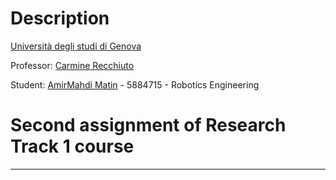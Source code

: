 # Description
[Università degli studi di Genova](https://unige.it/en/ "University of Genova")

Professor: [Carmine Recchiuto](https://github.com/CarmineD8 "Carmine Recchiuto")

Student: [AmirMahdi Matin](https://github.com/amirmat98 "AmirMahdi Matin")  - 5884715 - Robotics Engineering 

# Second assignment of Research Track 1 course
-----------------------------------------------------------------------------------------
